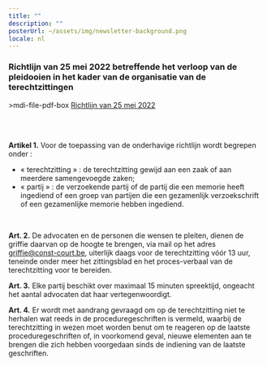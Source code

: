 ```yaml
---
title: ""
description: ""
posterUrl: ~/assets/img/newsletter-background.png
locale: nl
---
```


### Richtlijn van 25 mei 2022 betreffende het verloop van de pleidooien in het kader van de organisatie van de terechtzittingen

<v-icon color="pdfRed">>mdi-file-pdf-box</v-icon>
 [Richtlijn van 25 mei 2022](https://www.const-court.be/public/base/nl/richtlijn-pleidooien-terechtzittingen.pdf)

<br/>
<br/>

**Artikel 1.**  Voor de toepassing van de onderhavige richtlijn wordt begrepen onder :

-	« terechtzitting » : de terechtzitting gewijd aan een zaak of aan meerdere samengevoegde zaken;
-	« partij » : de verzoekende partij of de partij die een memorie heeft ingediend of een groep van partijen die een gezamenlijk verzoekschrift of een gezamenlijke memorie hebben ingediend.

<br/>

**Art. 2.**  De advocaten en de personen die wensen te pleiten, dienen de griffie daarvan op de hoogte te brengen, via mail op het adres griffie@const-court.be, uiterlijk daags voor de terechtzitting vóór 13 uur, teneinde onder meer het zittingsblad en het proces-verbaal van de terechtzitting voor te bereiden.

**Art. 3.**  Elke partij beschikt over maximaal 15 minuten spreektijd, ongeacht het aantal advocaten dat haar vertegenwoordigt.

**Art. 4.**  Er wordt met aandrang gevraagd om op de terechtzitting niet te herhalen wat reeds in de proceduregeschriften is vermeld, waarbij de terechtzitting in wezen moet worden benut om te reageren op de laatste proceduregeschriften of, in voorkomend geval, nieuwe elementen aan te brengen die zich hebben voorgedaan sinds de indiening van de laatste geschriften.
